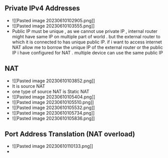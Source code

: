 ## Private IPv4 Addresses
- ![[Pasted image 20230610102905.png]]
- ![[Pasted image 20230610103555.png]]
- Public IP must be unique , as we cannot use private IP , internal router might have same IP on multiple part of world . but the external router to which it is connected to has unique public IP. if i want to access internet NAT allow me to borrow the unique IP of the external router or the public IP i have configured for NAT . multiple device can use the same public IP

## NAT
- ![[Pasted image 20230610103852.png]]
- It is source NAT 
- one type of source NAT is Static NAT
- ![[Pasted image 20230610105404.png]]
- ![[Pasted image 20230610105510.png]]
- ![[Pasted image 20230610105532.png]]
- ![[Pasted image 20230610105734.png]]
- ![[Pasted image 20230610105836.png]]
## Port Address Translation (NAT overload)
- ![[Pasted image 20230610110133.png]]
- 